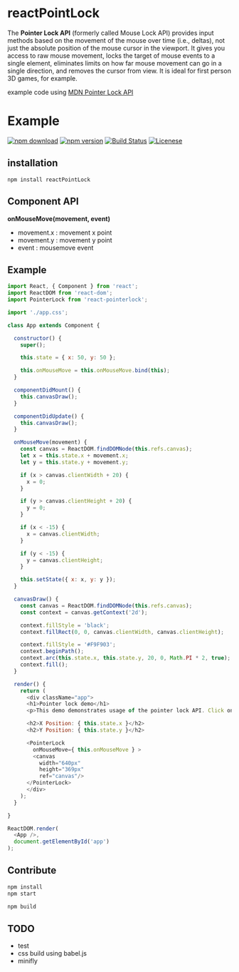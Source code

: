 # reactPointLock

The __Pointer Lock API__ (formerly called Mouse Lock API) provides input methods based on the movement of the mouse over time (i.e., deltas), not just the absolute position of the mouse cursor in the viewport. It gives you access to raw mouse movement, locks the target of mouse events to a single element, eliminates limits on how far mouse movement can go in a single direction, and removes the cursor from view. It is ideal for first person 3D games, for example.

example code using [MDN Pointer Lock API](https://developer.mozilla.org/en-US/docs/Web/API/Pointer_Lock_API)

# Example

[![npm download](https://img.shields.io/npm/dt/react-pointerlock.svg)](https://www.npmjs.com/package/react-pointerlock)
[![npm version](https://img.shields.io/npm/v/react-pointerlock.svg)](https://www.npmjs.com/package/react-pointerlock)
[![Build Status](https://img.shields.io/travis/jeongsd/react-pointerlock.svg)](https://travis-ci.org/jeongsd/react-pointerlock)
[![Licenese](https://img.shields.io/npm/l/react-pointerlock.svg)](./LICENSE)

## installation
`npm install reactPointLock`


## Component API
__onMouseMove(movement, event)__
- movement.x : movement x point
- movement.y : movement y point
- event : mousemove event

## Example
```js
import React, { Component } from 'react';
import ReactDOM from 'react-dom';
import PointerLock from 'react-pointerlock';

import './app.css';

class App extends Component {

  constructor() {
    super();

    this.state = { x: 50, y: 50 };

    this.onMouseMove = this.onMouseMove.bind(this);
  }

  componentDidMount() {
    this.canvasDraw();
  }

  componentDidUpdate() {
    this.canvasDraw();
  }

  onMouseMove(movement) {
    const canvas = ReactDOM.findDOMNode(this.refs.canvas);
    let x = this.state.x + movement.x;
    let y = this.state.y + movement.y;

    if (x > canvas.clientWidth + 20) {
      x = 0;
    }

    if (y > canvas.clientHeight + 20) {
      y = 0;
    }

    if (x < -15) {
      x = canvas.clientWidth;
    }

    if (y < -15) {
      y = canvas.clientHeight;
    }

    this.setState({ x: x, y: y });
  }

  canvasDraw() {
    const canvas = ReactDOM.findDOMNode(this.refs.canvas);
    const context = canvas.getContext('2d');

    context.fillStyle = 'black';
    context.fillRect(0, 0, canvas.clientWidth, canvas.clientHeight);

    context.fillStyle = '#F9F903';
    context.beginPath();
    context.arc(this.state.x, this.state.y, 20, 0, Math.PI * 2, true);
    context.fill();
  }

  render() {
    return (
      <div className="app">
      <h1>Pointer lock demo</h1>
      <p>This demo demonstrates usage of the pointer lock API. Click on the canvas area and your mouse will directly control the ball inside the canvas, not your mouse pointer. You can press escape to return to the standard expected state.</p>

      <h2>X Position: { this.state.x }</h2>
      <h2>Y Position: { this.state.y }</h2>

      <PointerLock
        onMouseMove={ this.onMouseMove } >
        <canvas
          width="640px"
          height="369px"
          ref="canvas"/>
      </PointerLock>
      </div>
    );
  }

}

ReactDOM.render(
  <App />,
  document.getElementById('app')
);
```

## Contribute

```bash
npm install
npm start
```

```bash
npm build
```


## TODO
- test
- css build using babel.js
- minifly
